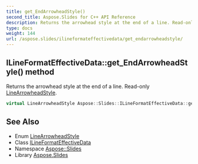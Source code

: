 ```yaml
---
title: get_EndArrowheadStyle()
second_title: Aspose.Slides for C++ API Reference
description: Returns the arrowhead style at the end of a line. Read-only LineArrowheadStyle.
type: docs
weight: 144
url: /aspose.slides/ilineformateffectivedata/get_endarrowheadstyle/
---
```

## ILineFormatEffectiveData::get_EndArrowheadStyle() method


Returns the arrowhead style at the end of a line. Read-only [LineArrowheadStyle](../../linearrowheadstyle/).

```cpp
virtual LineArrowheadStyle Aspose::Slides::ILineFormatEffectiveData::get_EndArrowheadStyle()=0
```

## See Also

* Enum [LineArrowheadStyle](../../linearrowheadstyle/)
* Class [ILineFormatEffectiveData](../)
* Namespace [Aspose::Slides](../../)
* Library [Aspose.Slides](../../../)
